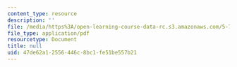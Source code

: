 ```yaml
---
content_type: resource
description: ''
file: /media/https%3A/open-learning-course-data-rc.s3.amazonaws.com/5-73-quantum-mechanics-i-fall-2018/47de62a12556446c8bc1fe51be557b21_MIT5_73F18_Lec17.pdf
file_type: application/pdf
resourcetype: Document
title: null
uid: 47de62a1-2556-446c-8bc1-fe51be557b21
---
```

